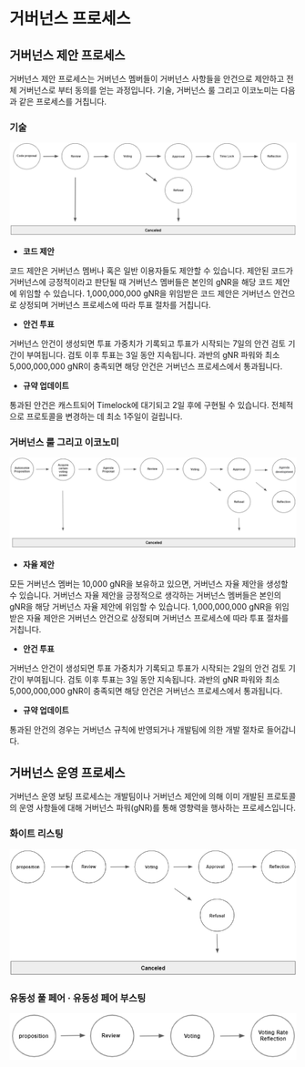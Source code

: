 # 거버넌스 프로세스

## **거버넌스 제안 프로세스**

거버넌스 제안 프로세스는 거버넌스 멤버들이 거버넌스 사항들을 안건으로 제안하고 전체 거버넌스로 부터 동의를 얻는 과정입니다. 기술, 거버넌스 룰 그리고 이코노미는 다음과 같은 프로세스를 거칩니다.

### **기술**

![](<../.gitbook/assets/image (17) (1) (1).png>)

* **코드 제안**

코드 제안은 거버넌스 멤버나 혹은 일반 이용자들도 제안할 수 있습니다. 제안된 코드가 거버넌스에 긍정적이라고 판단될 때 거버넌스 멤버들은 본인의 gNR을 해당 코드 제안에 위임할 수 있습니다. 1,000,000,000 gNR을 위임받은 코드 제안은 거버넌스 안건으로 상정되며 거버넌스 프로세스에 따라 투표 절차를 거칩니다.

* **안건 투표**

거버넌스 안건이 생성되면 투표 가중치가 기록되고 투표가 시작되는 7일의 안건 검토 기간이 부여됩니다. 검토 이후 투표는 3일 동안 지속됩니다. 과반의 gNR 파워와 최소 5,000,000,000 gNR이 충족되면 해당 안건은 거버넌스 프로세스에서 통과됩니다.

* **규약 업데이트**

통과된 안건은 캐스트되어 Timelock에 대기되고 2일 후에 구현될 수 있습니다. 전체적으로 프로토콜을 변경하는 데 최소 1주일이 걸립니다.

### **거버넌스 룰 그리고 이코노미**

![](<../.gitbook/assets/image (32) (1).png>)

* **자율 제안**

모든 거버넌스 멤버는 10,000 gNR을 보유하고 있으면, 거버넌스 자율 제안을 생성할 수 있습니다. 거버넌스 자율 제안을 긍정적으로 생각하는 거버넌스 멤버들은 본인의 gNR을 해당 거버넌스 자율 제안에 위임할 수 있습니다. 1,000,000,000 gNR을 위임받은 자율 제안은 거버넌스 안건으로 상정되며 거버넌스 프로세스에 따라 투표 절차를 거칩니다.

* **안건 투표**

거버넌스 안건이 생성되면 투표 가중치가 기록되고 투표가 시작되는 2일의 안건 검토 기간이 부여됩니다. 검토 이후 투표는 3일 동안 지속됩니다. 과반의 gNR 파워와 최소 5,000,000,000 gNR이 충족되면 해당 안건은 거버넌스 프로세스에서 통과됩니다.

* **규약 업데이트**

통과된 안건의 경우는 거버넌스 규칙에 반영되거나 개발팀에 의한 개발 절차로 들어갑니다.

## **거버넌스 운영 프로세스**

거버넌스 운영 보팅 프로세스는 개발팀이나 거버넌스 제안에 의해 이미 개발된 프로토콜의 운영 사항들에 대해 거버넌스 파워(gNR)를 통해 영향력을 행사하는 프로세스입니다.

### **화이트 리스팅**

![](<../.gitbook/assets/image (23).png>)

### 유동성 풀 페어 · 유동성 페어 부스팅

![](<../.gitbook/assets/image (38).png>)
